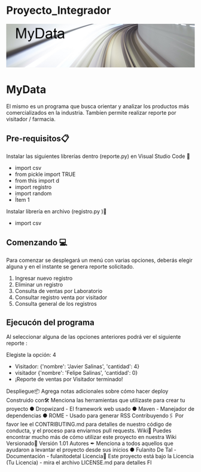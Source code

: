# Proyecto_Integrador
![imagen](/img/MyData.jpg)
# MyData

El mismo es un programa que busca orientar y analizar los productos más comercializados en la industria.
Tambíen permite realizar reporte por visitador / farmacia.

## Pre-requisitos📋
Instalar las siguientes librerías dentro (reporte.py) en Visual Studio Code 🔧
- import csv
- from pickle import TRUE
- from this import d
- import registro
- import random
- Ítem 1

Instalar librería en archivo (registro.py )🔧
- import csv


## Comenzando 💻
Para comenzar se desplegará un menú con varias opciones, deberás elegir alguna y en el instante se genera reporte solicitado.


1. Ingresar nuevo registro 
2. Eliminar un registro
3. Consulta de ventas por Laboratorio 
4. Consultar registro venta por visitador
5. Consulta general de los registros

## Ejecucón del programa 

Al seleccionar alguna de las opciones anteriores podrá ver el siguiente reporte :


Elegiste la opción: 4

- Visitador:  {'nombre': 'Javier Salinas', 'cantidad': 4}
- visitador {'nombre': 'Felipe Salinas', 'cantidad': 0}
- ¡Reporte de ventas por Visitador terminado!


Despliegue📦
Agrega notas adicionales sobre cómo hacer deploy
Construido con🛠
Menciona las herramientas que utilizaste para crear tu proyecto
● Dropwizard - El framework web usado
● Maven - Manejador de dependencias
● ROME - Usado para generar RSS
Contribuyendo🖇
Por favor lee el CONTRIBUTING.md para detalles de nuestro código de conducta, y
el proceso para enviarnos pull requests.
Wiki📖
Puedes encontrar mucho más de cómo utilizar este proyecto en nuestra Wiki
Versionado📌
Versión 1.01
Autores ✒
Menciona a todos aquellos que ayudaron a levantar el proyecto desde sus inicios
● Fulanito De Tal - Documentación - fulanitodetal
Licencia📄
Este proyecto está bajo la Licencia (Tu Licencia) - mira el archivo LICENSE.md para
detalles
FI
```
